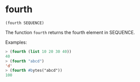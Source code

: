 # fourth

`(fourth SEQUENCE)`

The function `fourth` returns the fourth element in SEQUENCE.

Examples:

```lisp
> (fourth (list 10 20 30 40))
40
> (fourth "abcd")
'd'
> (fourth #bytes("abcd"))
100
```
